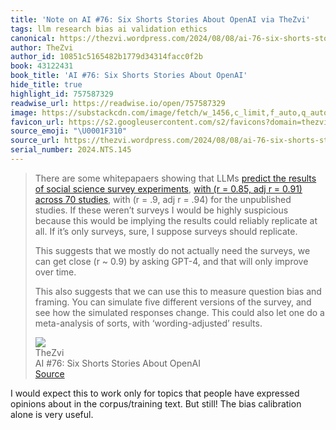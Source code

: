 ```yaml
---
title: 'Note on AI #76: Six Shorts Stories About OpenAI via TheZvi'
tags: llm research bias ai validation ethics
canonical: https://thezvi.wordpress.com/2024/08/08/ai-76-six-shorts-stories-about-openai/
author: TheZvi
author_id: 10851c5165482b1779d34314facc0f2b
book: 43122431
book_title: 'AI #76: Six Shorts Stories About OpenAI'
hide_title: true
highlight_id: 757587329
readwise_url: https://readwise.io/open/757587329
image: https://substackcdn.com/image/fetch/w_1456,c_limit,f_auto,q_auto:good,fl_progressive:steep/https%3A%2F%2Fsubstack-post-media.s3.amazonaws.com%2Fpublic%2Fimages%2F9d10b1d0-8af4-4504-9f30-9cdd3404c4c5_1595x1118.jpeg
favicon_url: https://s2.googleusercontent.com/s2/favicons?domain=thezvi.wordpress.com
source_emoji: "\U0001F310"
source_url: https://thezvi.wordpress.com/2024/08/08/ai-76-six-shorts-stories-about-openai/#:~:text=There%20are%20some,with%20%E2%80%98wording-adjusted%E2%80%99%20results.
serial_number: 2024.NTS.145
---
```

> There are some whitepapaers showing that LLMs [predict the results of social science survey experiments](https://x.com/RobbWiller/status/1821271270182547916), [with (r = 0.85, adj r = 0.91) across 70 studies](https://t.co/1M5aydRMyH), with (r = .9, adj r = .94) for the unpublished studies. If these weren’t surveys I would be highly suspicious because this would be implying the results could reliably replicate at all. If it’s only surveys, sure, I suppose surveys should replicate.
> 
> This suggests that we mostly do not actually need the surveys, we can get close (r ~ 0.9) by asking GPT-4, and that will only improve over time.
> 
> This also suggests that we can use this to measure question bias and framing. You can simulate five different versions of the survey, and see how the simulated responses change. This could also let one do a meta-analysis of sorts, with ‘wording-adjusted’ results.
> <div class="quoteback-footer"><div class="quoteback-avatar"><img class="mini-favicon" src="https://s2.googleusercontent.com/s2/favicons?domain=thezvi.wordpress.com"></div><div class="quoteback-metadata"><div class="metadata-inner"><span style="display:none">FROM:</span><div aria-label="TheZvi" class="quoteback-author"> TheZvi</div><div aria-label="AI #76: Six Shorts Stories About OpenAI" class="quoteback-title"> AI #76: Six Shorts Stories About OpenAI</div></div></div><div class="quoteback-backlink"><a target="_blank" aria-label="go to the full text of this quotation" rel="noopener" href="https://thezvi.wordpress.com/2024/08/08/ai-76-six-shorts-stories-about-openai/#:~:text=There%20are%20some,with%20%E2%80%98wording-adjusted%E2%80%99%20results." class="quoteback-arrow"> Source</a></div></div>

I would expect this to work only for topics that people have expressed opinions about in the corpus/training text. But still! The bias calibration alone is very useful.